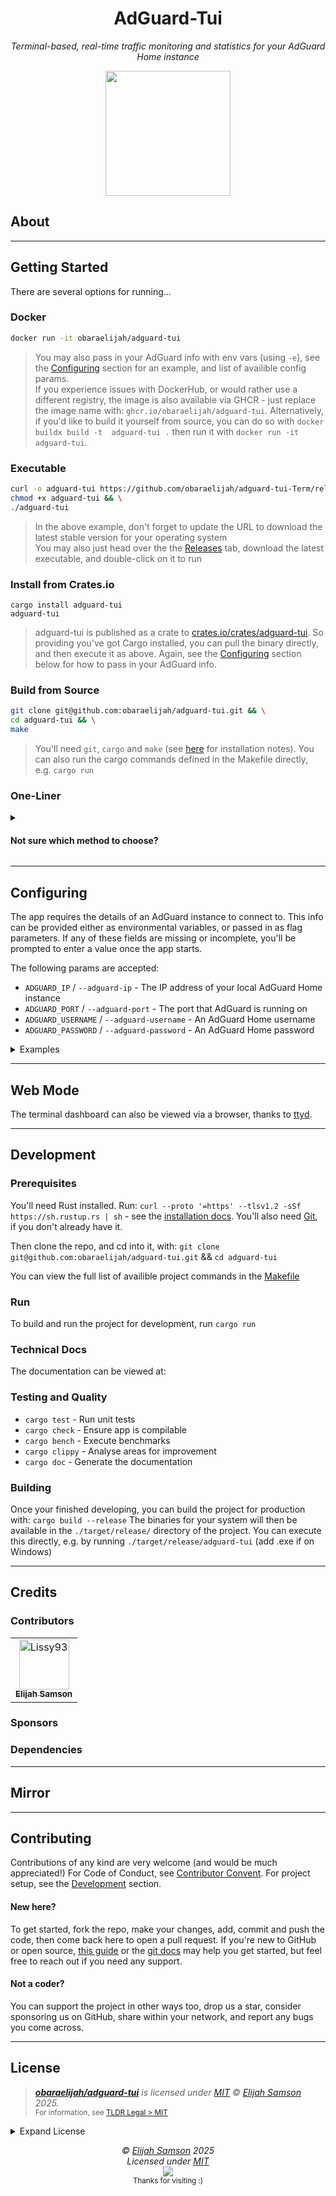 <h1 align="center">AdGuard-Tui</h1>
<p align="center">
	<i>Terminal-based, real-time traffic monitoring and statistics for your AdGuard Home instance</i>
</p>
<p align="center">
  <img width="200" src="https://i.ibb.co/25GNT0n/adguard-tui-banner-4.png" />
</p>

## About

---

## Getting Started

There are several options for running...

### Docker

```bash
docker run -it obaraelijah/adguard-tui
```

> You may also pass in your AdGuard info with env vars (using `-e`), see the [Configuring](#configuring) section for an example, and list of availible config params.<br>
> If you experience issues with DockerHub, or would rather use a different registry, the image is also available via GHCR - just replace the image name with: `ghcr.io/obaraelijah/adguard-tui`. Alternatively, if you'd like to build it yourself from source, you can do so with `docker buildx build -t  adguard-tui .` then run it with `docker run -it adguard-tui`.

### Executable

```bash
curl -o adguard-tui https://github.com/obaraelijah/adguard-tui-Term/releases/download/1.0.0/adguard-tui-linux && \
chmod +x adguard-tui && \
./adguard-tui
```

> In the above example, don't forget to update the URL to download the latest stable version for your operating system<br>
> You may also just head over the the [Releases](https://github.com/obaraelijah/adguard-tui/releases) tab, download the latest executable, and double-click on it to run

### Install from Crates.io

```
cargo install adguard-tui
adguard-tui
```

> adguard-tui is published as a crate to [crates.io/crates/adguard-tui](https://crates.io/crates/adguard-tui). So providing you've got Cargo installed, you can pull the binary directly, and then execute it as above. Again, see the [Configuring](#configuring) section below for how to pass in your AdGuard info.
> 
### Build from Source

```bash
git clone git@github.com:obaraelijah/adguard-tui.git && \
cd adguard-tui && \
make
```

> You'll need `git`, `cargo` and `make` (see [here](#development) for installation notes). You can also run the cargo commands defined in the Makefile directly, e.g. `cargo run`

### One-Liner

<details>

<summary><h4>Not sure which method to choose?</h4></summary>

- Docker is the easiest but adds a bit of overhead
- Where as using the executable won't require any additional dependencies
- If you've got Rust installed, fetching from crates.io will also be both easy and performant
- If you're system architecture isn't supported you'll need to build from source, as you also will if you wish to run a fork or make amendments to the code

</details>

---

## Configuring

The app requires the details of an AdGuard instance to connect to.
This info can be provided either as environmental variables, or passed in as flag parameters.
If any of these fields are missing or incomplete, you'll be prompted to enter a value once the app starts.

The following params are accepted:


- `ADGUARD_IP` / `--adguard-ip` - The IP address of your local AdGuard Home instance
- `ADGUARD_PORT` / `--adguard-port` - The port that AdGuard is running on
- `ADGUARD_USERNAME` / `--adguard-username` - An AdGuard Home username
- `ADGUARD_PASSWORD` / `--adguard-password` - An AdGuard Home password

<details>
<summary>Examples</summary>

#### With Flags
	
```bash
adguard-tui -- \
	--adguard-ip "192.168.180.1" \
	--adguard-port "3000" \
	--adguard-username "admin" \
	--adguard-password "bobs-your-uncle"
```
	
#### With Env Vars
	
```bash
ADGUARD_IP="192.168.180.1" ADGUARD_PORT="3000" ADGUARD_USERNAME="admin" ADGUARD_PASSWORD="bobs-your-uncle" adguard-tui
```
	
#### In Docker
	
```bash
docker run \
	-e "ADGUARD_IP=192.168.180.1" \
	-e "ADGUARD_PORT=3000" \
	-e "ADGUARD_USERNAME=admin" \
	-e "ADGUARD_PASSWORD=bobs-your-uncle" \
	-it obaraelijah/adguard-tui
```
	
</details>

---

## Web Mode

The terminal dashboard can also be viewed via a browser, thanks to [ttyd](https://github.com/tsl0922/ttyd).

---

## Development

### Prerequisites

You'll need Rust installed. Run: `curl --proto '=https' --tlsv1.2 -sSf https://sh.rustup.rs | sh` - see the [installation docs](https://forge.rust-lang.org/infra/other-installation-methods.html). You'll also need [Git](https://git-scm.com/book/en/v2/Getting-Started-Installing-Git), if you don't already have it.

Then clone the repo, and cd into it, with: `git clone git@github.com:obaraelijah/adguard-tui.git` && `cd adguard-tui`

You can view the full list of availible project commands in the [Makefile](https://github.com/obaraelijah/adguard-tui-Term/blob/main/Makefile)

### Run

To build and run the project for development, run `cargo run`

### Technical Docs

The documentation can be viewed at: 

### Testing and Quality

- `cargo test` - Run unit tests
- `cargo check` - Ensure app is compilable
- `cargo bench` - Execute benchmarks
- `cargo clippy` - Analyse areas for improvement
- `cargo doc` - Generate the documentation

### Building

Once your finished developing, you can build the project for production with: `cargo build --release`
The binaries for your system will then be available in the `./target/release/` directory of the project.
You can execute this directly, e.g. by running `./target/release/adguard-tui` (add .exe if on Windows)

---

## Credits

### Contributors
  <!-- readme: contributors -start -->
<table>
<tr>
    <td align="center">
        <a href="https://github.com/Lissy93">
            <img src="https://avatars.githubusercontent.com/u/1862727?v=4" width="80;" alt="Lissy93"/>
            <br />
            <sub><b>Elijah Samson</b></sub>
        </a>
    </td></tr>
</table>
<!-- readme: contributors -end -->

### Sponsors

### Dependencies

---

## Mirror

---

## Contributing

Contributions of any kind are very welcome (and would be much appreciated!)
For Code of Conduct, see [Contributor Convent](https://www.contributor-covenant.org/version/2/1/code_of_conduct/).
For project setup, see the [Development](#development) section.

#### New here?
To get started, fork the repo, make your changes, add, commit and push the code, then come back here to open a pull request. If you're new to GitHub or open source, [this guide](https://www.freecodecamp.org/news/how-to-make-your-first-pull-request-on-github-3#let-s-make-our-first-pull-request-) or the [git docs](https://docs.github.com/en/pull-requests/collaborating-with-pull-requests/proposing-changes-to-your-work-with-pull-requests/creating-a-pull-request) may help you get started, but feel free to reach out if you need any support.

#### Not a coder?
You can support the project in other ways too, drop us a star, consider sponsoring us on GitHub, share within your network, and report any bugs you come across.

---

## License


> _**[obaraelijah/adguard-tui](https://github.com/obaraelijah/adguard-tui)** is licensed under [MIT](https://github.com/obaraelijah/adguard-tui/blob/HEAD/LICENSE) © [Elijah Samson](https://elijahsam.com) 2025._<br>
> <sup align="right">For information, see <a href="https://tldrlegal.com/license/mit-license">TLDR Legal > MIT</a></sup>

<details>
<summary>Expand License</summary>

```
The MIT License (MIT)
Copyright (c) Elijah Samson <elijahsam@omg.com> 

Permission is hereby granted, free of charge, to any person obtaining a copy 
of this software and associated documentation files (the "Software"), to deal 
in the Software without restriction, including without limitation the rights 
to use, copy, modify, merge, publish, distribute, sub-license, and/or sell 
copies of the Software, and to permit persons to whom the Software is furnished 
to do so, subject to the following conditions:

The above copyright notice and this permission notice shall be included install 
copies or substantial portions of the Software.

THE SOFTWARE IS PROVIDED "AS IS", WITHOUT WARRANTY OF ANY KIND, EXPRESS OR IMPLIED,
INCLUDING BUT NOT LIMITED TO THE WARRANTIES OF MERCHANT ABILITY, FITNESS FOR A
PARTICULAR PURPOSE AND NON INFRINGEMENT. IN NO EVENT SHALL THE AUTHORS OR COPYRIGHT
HOLDERS BE LIABLE FOR ANY CLAIM, DAMAGES OR OTHER LIABILITY, WHETHER IN AN ACTION
OF CONTRACT, TORT OR OTHERWISE, ARISING FROM, OUT OF OR IN CONNECTION WITH THE
SOFTWARE OR THE USE OR OTHER DEALINGS IN THE SOFTWARE.
```

</details>

<!-- License + Copyright -->
<p  align="center">
  <i>© <a href="https://elijahsam.com">Elijah Samson</a> 2025</i><br>
  <i>Licensed under <a href="https://gist.github.com/obaraelijah/143d2ee01ccc5c052a17">MIT</a></i><br>
  <a href="https://github.com/obaraelijah"><img src="https://i.ibb.co/4KtpYxb/octocat-clean-mini.png" /></a><br>
  <sup>Thanks for visiting :)</sup>
</p>

<!-- Dinosaur -->
<!-- 
                        . - ~ ~ ~ - .
      ..     _      .-~               ~-.
     //|     \ `..~                      `.
    || |      }  }              /       \  \
(\   \\ \~^..'                 |         }  \
 \`.-~  o      /       }       |        /    \
 (__          |       /        |       /      `.
  `- - ~ ~ -._|      /_ - ~ ~ ^|      /- _      `.
              |     /          |     /     ~-.     ~- _
              |_____|          |_____|         ~ - . _ _~_-_
-->
